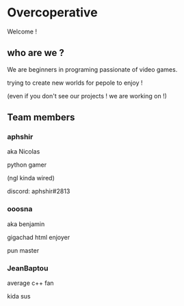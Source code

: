 # Overcoperative
Welcome !

## who are we ?
We are beginners in programing passionate of video games. 

trying to create new worlds for pepole to enjoy ! 

(even if you don't see our projects ! we are working on !)

## Team members

### aphshir

aka Nicolas

python gamer

(ngl kinda wired)

discord: aphshir#2813

### ooosna

aka benjamin

gigachad html enjoyer

pun master

### JeanBaptou

average c++ fan

kida sus
